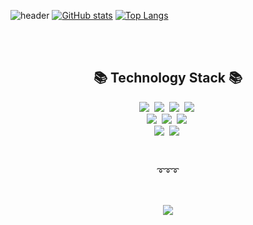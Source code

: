 
![header](https://capsule-render.vercel.app/api?type=wave&color=FFCCCC&height=300&section=header&text=Minkyung%20Kim&fontSize=90)
[![GitHub stats](https://github-readme-stats.vercel.app/api?username=mkthebea&&show_icons=true&theme=buefy)](https://github.com/mkthebea)
[![Top Langs](https://github-readme-stats.vercel.app/api/top-langs/?username=mkthebea&layout=compact)](https://github.com/mkthebea/github-readme-stats)

<br><br>
<h2 align="center">📚 Technology Stack 📚</h2>
<p align="center">
  <img src="https://img.shields.io/badge/-JavaScript-FF0033?logo=JavaScript&logoColor=white"/>&nbsp
  <img src="https://img.shields.io/badge/-HTML-FF0066?logo=HTML5&logoColor=white"/>&nbsp
  <img src="https://img.shields.io/badge/-CSS-FF3399?logo=CSS3&logoColor=white"/>&nbsp
  <img src="https://img.shields.io/badge/-React-FF6666?logo=React&logoColor=white"/>&nbsp
  <br>
  <img src="https://img.shields.io/badge/-Python-blue?logo=Python&logoColor=white"/>&nbsp
  <img src="https://img.shields.io/badge/-C-brightgreen?logo=C&logoColor=white"/>&nbsp
  <img src="https://img.shields.io/badge/-JAVA-660066?logo=Java&logoColor=white"/>&nbsp
  <br>
  <img src="https://img.shields.io/badge/-AWS-black?logo=Amazon AWS&logoColor=white"/>&nbsp
  <img src="https://img.shields.io/badge/-Git-black?logo=Git&logoColor=white"/>&nbsp
</p>

<br>
<p align="center">➰➰➰</p>
<br>

<p align="center">
  <a href="https://ant-hill.tistory.com/"><img src="https://img.shields.io/badge/-Blog-orange?logo=Blogger&logoColor=white"/></a>
</p>
